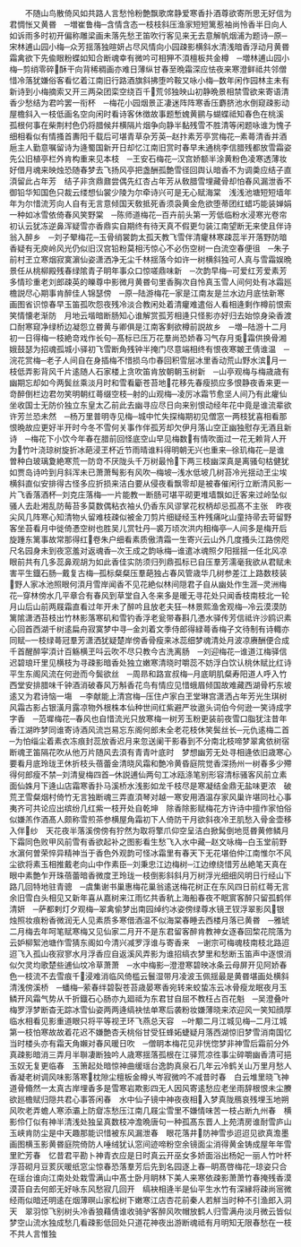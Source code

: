 <!-- { "loadSidebar": true } -->
　　不随山鸟散倚风如共路人言愁怜粉艶飘歌席静爱寒香扑酒尊欲寄所思无好信为君惆怅又黄昬　─増崔鲁梅─含情含态一枝枝斜压渔家短短篱惹袖尚怜香半日向人如诉雨多时初开偏称雕梁画未落先愁玊笛吹行客见来无去意解帆烟浦为题诗─原─宋林逋山园小梅─众芳揺落独暄妍占尽风情向小园疎影横斜水清浅暗香浮动月黄昬霜禽欲下先偸眼粉蝶如知合断魂幸有微吟可相狎不湏檀板共金樽　─増林逋山园小梅─剪绡零碎酥干向背稀稠画亦难日薄纵甘春至晩霜深应怯夜来寒澄鲜祗共邻僧惜冷落犹嫌俗客看忆着江南旧行路酒旗斜拂堕吟鞍又咏小梅─数年闲作园林主未有新诗到小梅摘索又开三两朶团栾空绕百千荒邻独映山初静晩景相禁雪欲来寄语清香少愁结为君吟罢一衔杯　─梅花小园烟景正凄迷阵阵寒香压麝脐池水倒窥疎影动屋檐斜入一枝低画名空向闲时看诗客休徴故事题慙媿黄鹂与蝴蝶祗知春色在桃溪　孤根何事在柴荆村色仍将腊候幷横隔片烟争向静半黏残雪不胜清等闲题咏谁为愧子细相看似有情搔首夀阳千载后可堪青草杂芳英─赵抃素芳亭赏梅花─素蕚清香并酒巵主人勤意嘱留诗为逄蜀国新开日却忆江南旧赏时春早未通桃李信腊残都放雪霜姿先公旧植亭栏外肯构重来见本枝　─王安石梅花─汉宫娇额半涂黄粉色凌寒透薄妆好借月魂来映烛恐随春梦去飞扬风亭把盏酬孤艶雪径回舆认暗香不为调羮应结子直湏留此占年芳　结子非贪鼎鼐尝偶先红杏占年芳从敎腊雪埋藏骨却怕春风漏泄香不御铅华知国色只裁云缕想仙裳少陵为尔牵诗兴可是无心赋海棠　浅浅池塘短短墙年年为尔惜流芳向人自有无言意倾国天敎抵死香须袅黄金危欲堕蒂团红蜡巧能装婵娟一种如冰雪依倚春风笑野棠　─陈师道梅花─百卉前头第一芳低临粉水浸寒光卷帘初认云犹冻逆鼻浑疑雪亦香鼎实自期终有待天真不假更匀装江南望断无来使且伴诗翁入醉乡　─刘子翚梅花─玉骨绡裳韵太孤天教飞雪伴清癯林寒疎蕊半开落野防暗香疑有无庾岭风光仍似旧汉宫铅粉莫相汚惊心不必伤空树一白流空春便徂　─朱子前村玊立寒烟寂寞濵仙姿潇洒净无尘千林揺落今如许一树横斜独可人真与雪霜娱晩景任从桃柳殿残春绿隂青子眀年事众口惊嗟鼎味新　─次韵早梅─可爱红芳爱素芳多情珍重老刘郎疎英的皪尊中影微月黄昬句里香胸次自怜真玉雪人间何处有冰霜廵檐説尽心期事肯醉佳人锦瑟傍　─原─陆游梅花─家是江南友是兰水边月底怯新寒画图省识惊春早玉笛孤吹怨夜残冷淡合教闲处着清癯难遣俗人看相逄剩作樽前恨索笑情懐老渐防　月地云堦暗断肠知心谁解赏孤芳相逄只怪影亦好归去始惊身染香渡口耐寒窥净绿桥边凝怨立昬黄与卿俱是江南客剩欲樽前説故乡　─増─陆游十二月初一日得梅一枝絶竒戏作长句─髙标已压万花羣尚恐娇春习气存月兎霜供换骨湘娥鼓瑟为招魂孤城小驿初飞雪断角残钟半掩门尽意端相终有恨夜寒皴玊倩谁温　─浣花赏梅─老子人间自在身插梅不惜损乌巾春回积雪层冰里香动荒山野水滨月一枝低弄影背风千片逺随人石家楼上贪吹笛肯放朝朝玉树新　─山亭观梅与梅歳歳有幽期忘却如今两鬓丝乘淡月时和雪看斸苍苔地花移先春瘦损应多恨静夜香来更一竒醉倒栏边君勿笑明朝红蕚缀空枝─射的山观梅─凌厉冰霜节愈坚人间乃有此癯仙坐收国士无防价独立东皇太乙前此去幽寻应尽日向来别恨动经年花中竟是谁流辈欲许芳兰恐未然　─杨万里普明寺见梅─城中忙失探梅期初见僧窓一两枝犹喜相看那恨晩故应更好半开时今冬不雪何关事作伴孤芳却欠伊月落山空正幽独慰存无酒且新诗　─梅花下小饮今年春在腊前回怪底空山早见梅数有情吹面过一花无赖背人开为竹叶浇琼树旋折冰葩浸玊杯近节雨晴谁料得明朝无兴也重来─徐玑梅花─是谁曽种白玻璃夐絶寒荒一防竒不厌陇头千万树最怜下两三枝幽深真是离骚句枯健犹如贾岛诗吟到月斜浑未已萧萧髩影有风吹─梅坡─浅水低坡几树苔冷光揺动玊尘埃横斜直似安排得古怪多应折损来洁白要从侵夜看飘零却是被春催闲行立断清风影一片飞香落酒杯─刘克庄落梅─一片能教一断肠可堪平砌更堆墙飘如迁客来过岭坠似骚人去赴湘乱防莓苔多莫数偶粘衣袖乆仍香东风谬掌花权柄却忌孤髙不主张　昨夜尖风几阵寒心知清物乆留难枝疎似被金刀剪片细疑经玉杵残痛叱山童持帚去苛留野客坐苔看月中徙倚慿空树也胜吴儿赏牡丹─裘万顷次洪内相梅亭─人间多是梅开后旋踵东篱事故常那得红卷朱户细看素质傲清霜一生寄兴云山外几度搔头江路傍咫尺名园身未到夜窓羞对返魂香─次王成之韵咏梅─谁遣冰魂照夕阳揺揺一任北风凉眼前共有几多蕊鼻观胡为如此香佳实防须归列鼎孤标已自压羣芳濡毫我欲从君赋未害平生鐡石肠─戴复古梅─孤标粲粲压羣葩独占春风管歳华几树参差江上路数枝装野人家冰池照眼何湏月雪岸闻香不见花絶似林间隠君子自从幽处作生涯─灵洲梅花─穿林傍水几平章合有春风到草堂自入冬来多是暖无寻花处只闻香枝南枝北一轮月山后山前两屐霜直看过年开未了醉吟且放老夫狂─林景熙渔舍观梅─冷云漠漠防篱隂潇洒苔枝出竹林影落寒矶和雪钓香浮老瓮带春斟几慿水驿传芳信祗许沙鸥识素心回首西湖千树逺扁舟寂寞梦中寻─金刘着文季侍郎得緑蕚香梅子文待制有诗輙亦同赋─一枝绿蕚冠羣芳潇洒犹疑楚岸傍香骨瘦来冰蕊细梦魂清处月波凉赓酬便合成千首醒醉寜湏计百觞横玊呌云吹不尽只教今古洗离肠　─刘迎梅花─谁道江梅驿信迟碧琅玕里见横枝为寻疎影暗香处独立嫩寒清晓时嚼蕊不妨浮白饮认桃休赋比红诗平生东阁风流在何逊而今鬓欲丝　─周昻和路宣叔梅─月底眀肌粲寿阳道人呼入竹西堂安排腊味千钟酒消破春风万斛香花鸟有情应见惜蛾眉倾国故难藏西湖骨朽东坡逺又为君诗恼一塲　─李献能上清宫梅─压住卢家白玊堂琳宫潇洒占年芳光生琪树风霜古影占银潢月露凉物外根株本仙种世间红紫避严妆遨头词伯今何逊一笑诗成字字香　─范墀梅花─春风也自惜流光只放寒梅一树芳玉粉更装前夜雪口脂犹注昔年香江湖昨梦同谁寄诗酒风流岂易忘东阁何郎未全老花枝休笑鬓丝长─元仇逺梅二首─为怕缁尘着素衣冻痕封蕊放香迟月来忽送阑干影春到不分南北枝啼梦翠禽依树宿断魂玊笛隔花吹从他万片随风去湏有青青叶底时　梦想幽芳无处寻相逄依旧歳寒心要看月底玲珑玊休折枝头蓓蕾金清晓风霜和艶冷黄昏庭院觉香深扬州一树春多少殢得何郎瘦不禁─刘清叟梅四首─休説逋仙两句工冰瓯涤笔别形容清标骚客风前立素面仙姝月下逄山店霜寒香扑马溪桥水浅影如龙千枝尽是寒凝结金鼎无盐味更浓　破荒玊雪粲烟村倚竹无言独断魂三弄直湏琴对越一寒安用酒温存家风巢许堪同社心事夷齐可共论应出缤纷几红紫一枝开处自乾坤　除香除影赋梅花方许诗中擅作家怕俗似嫌羔作酒髙人颇称雪煎茶参横屋角霜初下人倚防干月欲斜夜冷玊肌愁入骨金壶移入伴纱　天花夜半落溪傍傍有狞然为取将擎爪仰空呈洁白掀髯倒地觅昬黄修鳞月下霜同色败甲风前雪有香欲起补之图影看生愁飞入水中藏─赵文咏梅─白玉堂前野水濵何曽荣悴异精神当于香色外观韵可怪冰霜里有春天下无花堪伯仲江南惟尔不风尘欲将素玉相推戴老向山中作素臣─刘秉忠江边梅树─江边缭绕惜芳丛絶笔天真在眼中素艶乍开珠蓓蕾暗香微度玊玲珑一枝倒影斜斜月万树浮光细细风明日行经山下路几回特地驻青骢　─虞集谢书巢惠梅花巢翁逺送梅花树正在东风四日前红蕚无言余旧雪白头相见又新年喜从嘉树来江雨忆共香秔上海船春夜不眠賔客醉只留孤鹤伴清妍　─萨都剌灯夕观梅─翠禽偷梦出南园绰约冰姿傍绿尊水镜玊钗浮翠影风银烛照妆痕粉香微润无人见素质多寒借酒温不似海棠春睡去西楼月落已黄昬　─雅琥二月梅去年呵笔赋寒梅又见仙家二月开不是东君留客醉肯教神女逐春回棃花院落为云妒柳絮池塘作雪猜东阁如今清兴减罗浮谁与寄香来　─谢宗可梅魂枝南枝北路迢迢飞入孤山夜寂寥水月浮香应自返溪风弄影为谁招缟衣梦里和愁断玉笛声中逐恨消似欠灵均歌楚些逋仙坟冷草萧萧　─水中梅影─澄澄寒碧映冰条云母屏开见阿娇春色一枝流不去雪痕千浸难消临风倚槛云鬟湿带月凌波玉佩揺最是黄昬堪画处横斜清浅傍溪桥　─蟠梅─萦春绊碧裂苍苔歳晏寒香宛转来蛟蛰冻云冰骨瘦龙眠夜月玉鳞开风霜气势从千折鐡石心肠亦九廻祗为东君甘自屈不教枉占百花魁　─吴澄叠叶梅罗浮梦断杳无踪冰雪仙姿两两逄缟袂怯单寒后袭粉妆嫌薄晓来浓迎风一笑知顔厚临水相看见影重道眼只将平等视玊环飞燕总天容　─叶颙二月江城见梅─二月江城第一枝怕寒故故着花迟不嫌艶杏夭桃俗甘受狂蜂妬蜨疑月落西湖惊旧梦雪消南国忆当时楼头亦有霜天角嬾对春风暖日吹　─僧眀本梅花见非恍惚梦非神雪后霜前分外真疎影暗消三弄月半聨凄断独吟人歳寒揺落孤根在江驿荒凉徃事尘碎嚼幽香清可挹玉奴无复更临春　玉箫起处暗惊神曲缓瑶台逸韵真泉石几年云冷鹤关山万里月愁人香凝老树调风味影落寒枕隙尘檀板金樽乆岑寂微吟不减昔时春　白云堆里晓飞神道骨翛然一太真古岸埋香多是雪寒岩欺影四无人因风寄逺愁应老坐雨辞根恨未尘賸欲廵檐赋归隠共君心事答闲春　水中仙子镜中神夜夜相入梦真陇鴈哀残埋玉地朔风吹老弄蟾人寒添灞上防睂冻愁压江南几屐尘雪里不嫌情味苦一枝占断九州春　横影伶仃似有神半清浅处独呈真数枝冲澹晩唐句一种孤髙东晋人上苑清房谁耐雪庐山玉峡肯防尘是中天趣那能识惜被东风漏泄春　眼花落井防神雪歩迢迢见欲真澹墨画图横玉影黄昬庭院倚防人唾绒犹认窓间迹啼粉空余镜面尘消得黄金铸成屋年年雪里贮芳春　忆昔君平勘卜神青衣应是日时真云开巫女多娇面浴出杨妃一丽人竹叶杯浮苔砌月豆荄灰暖纸窓尘惊春恐落羣芳后先到名园逐上春─眀髙啓梅花─琼姿只合在瑶台谁向江南处处栽雪满山中髙士卧月眀林下美人来寒依疎影萧萧竹春掩残香漠漠苔自去何郎无好咏东风愁寂几回开　缟袂相逄半是仙平生水竹有深縁将疎尚宻微经雨似暗还明逺在烟薄暝山家松树下嫩寒江店杏花前秦人若觧当时种不引渔郎入洞天　翠羽惊飞别树头冷香狼藉倩谁收骑驴客醉风吹帽放鹤人归雪满舟淡月微云皆似梦空山流水独成愁几看疎影低回处只道花神夜出游断魂祗有月明知无限春愁在一枝不共人言惟独

